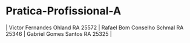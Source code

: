 # Pratica-Profissional-A

| Victor Fernandes Ohland  RA 25572 |
Rafael Bom Conselho Schmal  RA 25346 |
Gabriel Gomes Santos  RA 25325 |
